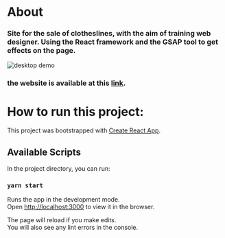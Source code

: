 # About

### Site for the sale of clotheslines, with the aim of training web designer. Using the React framework and the GSAP tool to get effects on the page.

![desktop demo](https://github.com/DanielSoaresRocha/-saleOfClotheslines/blob/master/gif1.gif)

### the website is available at this [link](https://canaa-varais.now.sh/).



# How to run this project:

This project was bootstrapped with [Create React App](https://github.com/facebook/create-react-app).

## Available Scripts

In the project directory, you can run:

### `yarn start`


Runs the app in the development mode.<br />
Open [http://localhost:3000](http://localhost:3000) to view it in the browser.

The page will reload if you make edits.<br />
You will also see any lint errors in the console.
